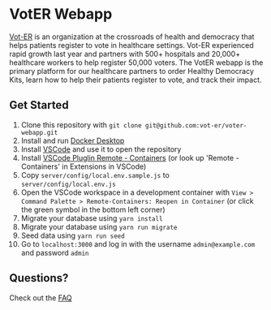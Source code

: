 # VotER Webapp

[Vot-ER](https://vot-er.org) is an organization at the crossroads of health and democracy that helps patients register to vote in healthcare settings. Vot-ER experienced rapid growth last year and partners with 500+ hospitals and 20,000+ healthcare workers to help register 50,000 voters. The VotER webapp is the primary platform for our healthcare partners to order Healthy Democracy Kits, learn how to help their patients register to vote, and track their impact.

## Get Started

1. Clone this repository with `git clone git@github.com:vot-er/voter-webapp.git`
2. Install and run [Docker Desktop](https://www.docker.com/products/docker-desktop)
3. Install [VSCode](https://code.visualstudio.com/) and use it to open the repository
4. Install [VSCode Pluglin Remote - Containers](https://marketplace.visualstudio.com/items?itemName=ms-vscode-remote.remote-containers) (or look up 'Remote - Containers' in Extensions in VSCode)
5. Copy `server/config/local.env.sample.js` to `server/config/local.env.js`
6. Open the VSCode workspace in a development container with `View > Command Palette > Remote-Containers: Reopen in Container` (or click the green symbol in the bottom left corner)
7. Migrate your database using `yarn install`
8. Migrate your database using `yarn run migrate`
9. Seed data using `yarn run seed`
10. Go to `localhost:3000` and log in with the username `admin@example.com` and password `admin`

## Questions?

Check out the [FAQ](/docs/FAQ.md)
